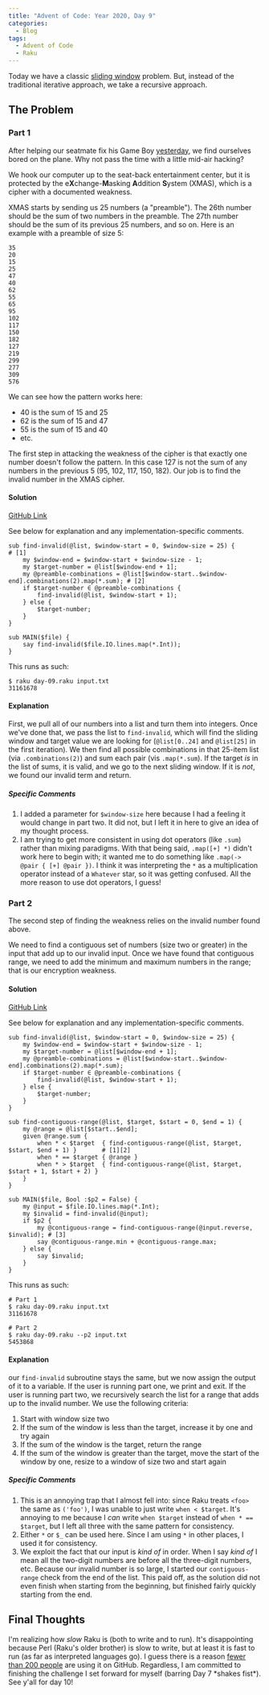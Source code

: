 ```yaml
---
title: "Advent of Code: Year 2020, Day 9"
categories:
  - Blog
tags:
  - Advent of Code
  - Raku
---
```


Today we have a classic [sliding window](https://www.geeksforgeeks.org/window-sliding-technique/) problem. But, instead of the traditional iterative approach, we take a recursive approach.

## The Problem

### Part 1

After helping our seatmate fix his Game Boy [yesterday](https://aaronreidsmith.github.io/blog/advent-of-code-year-2020-day-08/), we find ourselves bored on the plane. Why not pass the time with a little mid-air hacking?

We hook our computer up to the seat-back entertainment center, but it is protected by the e**X**change-**M**asking **A**ddition **S**ystem (XMAS), which is a cipher with a documented weakness.

XMAS starts by sending us 25 numbers (a "preamble"). The 26th number should be the sum of two numbers in the preamble. The 27th number should be the sum of its previous 25 numbers, and so on. Here is an example with a preamble of size 5:

```
35
20
15
25
47
40
62
55
65
95
102
117
150
182
127
219
299
277
309
576
```

We can see how the pattern works here:

- 40 is the sum of 15 and 25
- 62 is the sum of 15 and 47
- 55 is the sum of 15 and 40
- etc.

The first step in attacking the weakness of the cipher is that exactly one number doesn't follow the pattern. In this case 127 is not the sum of any numbers in the previous 5 (95, 102, 117, 150, 182). Our job is to find the invalid number in the XMAS cipher.


#### Solution

[GitHub Link](https://github.com/aaronreidsmith/advent-of-code/blob/103fedb13cd88b0e852caed8a1ff951d84bffdac/src/main/raku/2020/day-09.raku)

See below for explanation and any implementation-specific comments.

```
sub find-invalid(@list, $window-start = 0, $window-size = 25) {                               # [1]
    my $window-end = $window-start + $window-size - 1;
    my $target-number = @list[$window-end + 1];
    my @preamble-combinations = @list[$window-start..$window-end].combinations(2).map(*.sum); # [2]
    if $target-number ∈ @preamble-combinations {
        find-invalid(@list, $window-start + 1);
    } else {
        $target-number;
    }
}

sub MAIN($file) {
    say find-invalid($file.IO.lines.map(*.Int));
}
```

This runs as such:

```
$ raku day-09.raku input.txt
31161678
```

#### Explanation

First, we pull all of our numbers into a list and turn them into integers. Once we've done that, we pass the list to `find-invalid`, which will find the sliding window and target value we are looking for (`@list[0..24]` and `@list[25]` in the first iteration). We then find all possible combinations in that 25-item list (via `.combinations(2)`) and sum each pair (vis `.map(*.sum`). If the target _is_ in the list of sums, it is valid, and we go to the next sliding window. If it is _not_, we found our invalid term and return.

##### Specific Comments

1. I added a parameter for `$window-size` here because I had a feeling it would change in part two. It did not, but I left it in here to give an idea of my thought process.
2. I am trying to get more consistent in using dot operators (like `.sum`) rather than mixing paradigms. With that being said, `.map([+] *)` didn't work here to begin with; it wanted me to do something like `.map(-> @pair { [+] @pair })`. I think it was interpreting the `*` as a multiplication operator instead of a `Whatever` star, so it was getting confused. All the more reason to use dot operators, I guess!


### Part 2

The second step of finding the weakness relies on the invalid number found above.

We need to find a contiguous set of numbers (size two or greater) in the input that add up to our invalid input. Once we have found that contiguous range, we need to add the minimum and maximum numbers in the range; that is our encryption weakness.

#### Solution

[GitHub Link](https://github.com/aaronreidsmith/advent-of-code/blob/103fedb13cd88b0e852caed8a1ff951d84bffdac/src/main/raku/2020/day-09.raku)

See below for explanation and any implementation-specific comments.

```
sub find-invalid(@list, $window-start = 0, $window-size = 25) {
    my $window-end = $window-start + $window-size - 1;
    my $target-number = @list[$window-end + 1];
    my @preamble-combinations = @list[$window-start..$window-end].combinations(2).map(*.sum);
    if $target-number ∈ @preamble-combinations {
        find-invalid(@list, $window-start + 1);
    } else {
        $target-number;
    }
}

sub find-contiguous-range(@list, $target, $start = 0, $end = 1) {
    my @range = @list[$start..$end];
    given @range.sum {
        when * < $target  { find-contiguous-range(@list, $target, $start, $end + 1) }       # [1][2]
        when * == $target { @range }
        when * > $target  { find-contiguous-range(@list, $target, $start + 1, $start + 2) }
    }
}

sub MAIN($file, Bool :$p2 = False) {
    my @input = $file.IO.lines.map(*.Int);
    my $invalid = find-invalid(@input);
    if $p2 {
        my @contiguous-range = find-contiguous-range(@input.reverse, $invalid); # [3]
        say @contiguous-range.min + @contiguous-range.max;
    } else {
        say $invalid;
    }
}
```

This runs as such:

```
# Part 1
$ raku day-09.raku input.txt
31161678

# Part 2
$ raku day-09.raku --p2 input.txt
5453868
```

#### Explanation

our `find-invalid` subroutine stays the same, but we now assign the output of it to a variable. If the user is running part one, we print and exit. If the user is running part two, we recursively search the list for a range that adds up to the invalid number. We use the following criteria:

1. Start with window size two
2. If the sum of the window is less than the target, increase it by one and try again
3. If the sum of the window is the target, return the range
4. If the sum of the window is greater than the target, move the start of the window by one, resize to a window of size two and start again


##### Specific Comments
1. This is an annoying trap that I almost fell into: since Raku treats `<foo>` the same as `('foo')`, I was unable to just write `when < $target`. It's annoying to me because I _can_ write `when $target` instead of `when * == $target`, but I left all three with the same pattern for consistency.
2. Either `*` or `$_` can be used here. Since I am using `*` in other places, I used it for consistency.
3. We exploit the fact that our input is _kind of_ in order. When I say _kind of_ I mean all the two-digit numbers are before all the three-digit numbers, etc. Because our invalid number is so large, I started our `contiguous-range` check from the end of the list. This paid off, as the solution did not even finish when starting from the beginning, but finished fairly quickly starting from the end.


## Final Thoughts

I'm realizing how _slow_ Raku is (both to write and to run). It's disappointing because Perl (Raku's older brother) is slow to write, but at least it is fast to run (as far as interpreted languages go). I guess there is a reason [fewer than 200 people](https://github.com/github/linguist/pull/5104#issuecomment-739561686) are using it on GitHub. Regardless, I am committed to finishing the challenge I set forward for myself (barring Day 7 \*shakes fist\*). See y'all for day 10!